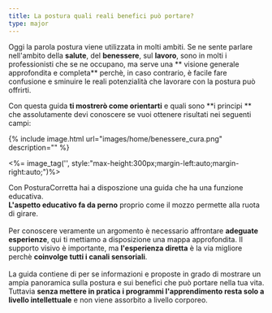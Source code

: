 ```yaml
---
title: La postura quali reali benefici può portare?
type: major
---
```


Oggi la parola postura viene utilizzata in molti ambiti. Se ne sente parlare nell'ambito della **salute**, del **benessere**, sul **lavoro**, sono in molti i professionisti che se ne occupano, ma serve una  ** visione generale approfondita e completa** perchè, in caso contrario, è facile fare confusione e sminuire le reali potenzialità che lavorare con la postura può offrirti.
		
Con questa guida **ti mostrerò come orientarti** e quali sono **i principi ** che assolutamente devi conoscere se vuoi ottenere risultati nei seguenti campi:
							
{% include image.html url="images/home/benessere_cura.png" description="" %}						
						
						
<%= image_tag('', style:"max-height:300px;margin-left:auto;margin-right:auto;")%>
							<p class="text-gray-800 p-6">Con PosturaCorretta hai a disposzione una guida che ha una funzione educativa. 
							<br> 
							**L'aspetto educativo fa da perno** proprio come il mozzo permette alla ruota di girare. 
							<br>
							<br>Per conoscere veramente un argomento è necessario affrontare **adeguate esperienze**, qui ti mettiamo a disposizione una mappa approfondita. Il supporto visivo è importante, ma **l'esperienza diretta** 
							è la via migliore perchè **coinvolge tutti i canali sensoriali**. 
							<br><br> La guida contiene di per se informazioni e proposte in grado di 
							mostrare un ampia panoramica sulla postura e sui benefici che può portare nella tua vita. Tuttavia **senza mettere in pratica i programmi l'apprendimento resta solo a livello intellettuale** e non viene assorbito a livello corporeo.</p>
						

